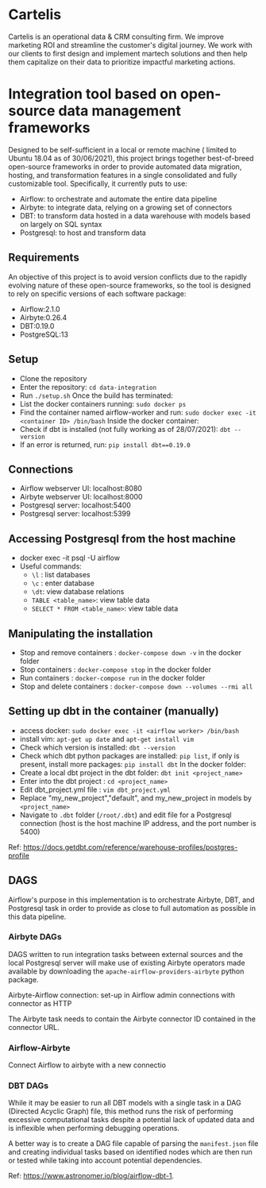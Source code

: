 # Cartelis
Cartelis is an operational data & CRM consulting firm. We improve marketing ROI and streamline the customer's digital journey. We work with our clients to first design and implement martech solutions and then help them capitalize on their data to prioritize impactful marketing actions.

# Integration tool based on open-source data management frameworks
Designed to be self-sufficient in a local or remote machine ( limited to Ubuntu 18.04 as of 30/06/2021), this project brings together best-of-breed open-source frameworks in order to provide automated data migration, hosting, and transformation features in a single consolidated and fully customizable tool. Specifically, it currently puts to use:
- Airflow: to orchestrate and automate the entire data pipeline
- Airbyte: to integrate data, relying on a growing set of connectors
- DBT: to transform data hosted in a data warehouse with models based on largely on SQL syntax
- Postgresql: to host and transform data

## Requirements
An objective of this project is to avoid version conflicts due to the rapidly evolving nature of these open-source frameworks, so the tool is designed to rely on specific versions of each software package:
- Airflow:2.1.0
- Airbyte:0.26.4
- DBT:0.19.0
- PostgreSQL:13

## Setup
- Clone the repository
- Enter the repository: `cd data-integration`
- Run `./setup.sh`
Once the build has terminated:
- List the docker containers running: `sudo docker ps`
- Find the container named airflow-worker and run: `sudo docker exec -it <container ID> /bin/bash`
Inside the docker container:
- Check if dbt is installed (not fully working as of 28/07/2021): `dbt --version`
- If an error is returned, run: `pip install dbt==0.19.0`

## Connections
* Airflow webserver UI: localhost:8080
* Airbyte webserver UI: localhost:8000
* Postgresql server: localhost:5400
* Postgresql server: localhost:5399

## Accessing Postgresql from the host machine
- docker exec -it <Postgresql-docker-image-id> psql -U airflow
- Useful commands:
  * `\l` : list databases
  * `\c` <database>: enter database
  * `\dt`: view database relations
  * `TABLE <table_name>`: view table data
  * `SELECT * FROM <table_name>`: view table data


## Manipulating the installation
- Stop and remove containers : `docker-compose down -v` in the docker folder
- Stop containers : `docker-compose stop` in the docker folder
- Run containers : `docker-compose run` in the docker folder
- Stop and delete containers : `docker-compose down --volumes --rmi all`
## Setting up dbt in the container (manually)
- access docker: `sudo docker exec -it <airflow worker> /bin/bash`
- install vim: `apt-get up date` and `apt-get install vim`
- Check which version is installed: `dbt --version`
- Check which dbt python packages are installed: `pip list`, if only is present, install more packages: `pip install dbt`
In the docker folder:
- Create a local dbt project in the dbt folder: `dbt init <project_name>`
- Enter into the dbt project : `cd <project_name>`
- Edit dbt_project.yml file : `vim dbt_project.yml`
- Replace "my_new_project","default", and my_new_project in models by `<project_name>`
- Navigate to `.dbt` folder (`/root/.dbt`) and edit file for a Postgresql connection (host is the host machine IP address, and the port number is 5400)

Ref: https://docs.getdbt.com/reference/warehouse-profiles/postgres-profile

## DAGS
Airflow's purpose in this implementation is to orchestrate Airbyte, DBT, and Postgresql task in order to provide as close to full automation as possible in this data pipeline.

### Airbyte DAGs
DAGS written to run integration tasks between external sources and the local Postgresql server will make use of existing Airbyte operators made available by downloading the `apache-airflow-providers-airbyte` python package.

Airbyte-Airflow connection: set-up in Airflow admin connections with connector as HTTP

The Airbyte task needs to contain the Airbyte connector ID contained in the connector URL.

### Airflow-Airbyte
Connect Airflow to airbyte with a new connectio

### DBT DAGs
While it may be easier to run all DBT models with a single task in a DAG (Directed Acyclic Graph) file, this method runs the risk of performing excessive computational tasks despite a potential lack of updated data and is inflexible when performing debugging operations.

A better way is to create a DAG file capable of parsing the `manifest.json` file and creating individual tasks based on identified nodes which are then run or tested while taking into account potential dependencies.

Ref: https://www.astronomer.io/blog/airflow-dbt-1.
